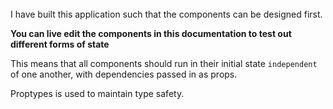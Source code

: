 <br>
I have built this application such that the components can be designed first.<br>

**You can live edit the components in this documentation to test out different forms of state**

This means that all components should run in their initial state `independent` of one another, with dependencies passed in as props. <br/>

Proptypes is used to maintain type safety.<br/>